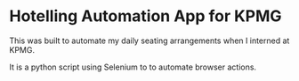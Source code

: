 
# Hotelling Automation App for KPMG

This was built to automate my daily seating arrangements when I interned at KPMG. 

It is a python script using Selenium to to automate browser actions.
